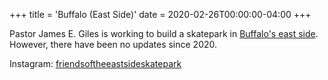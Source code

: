 +++
title = 'Buffalo (East Side)'
date = 2020-02-26T00:00:00-04:00
+++

Pastor James E. Giles is working to build a skatepark in [Buffalo's east side](https://www.wivb.com/news/web-extras/plans-underway-for-a-possible-skatepark-on-buffalos-east-side/). However, there have been no updates since 2020.

Instagram: [friendsoftheeastsideskatepark](https://www.instagram.com/friendsoftheeastsideskatepark/)
